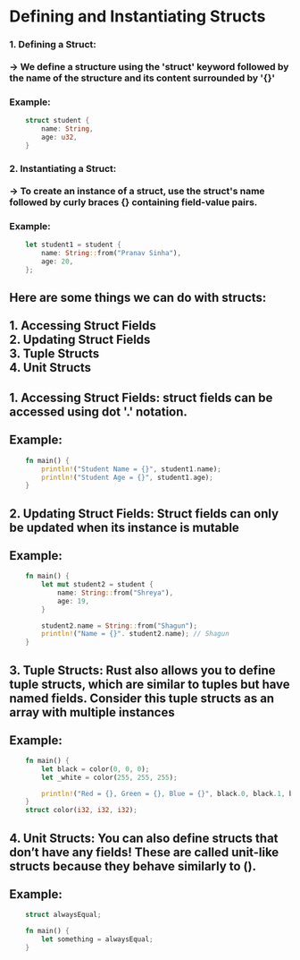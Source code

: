 # Defining and Instantiating Structs

### 1. Defining a Struct: <br> <br> 	&rarr; We define a structure using the 'struct' keyword followed by the name of the structure and its content surrounded by '{}'

### Example:
```rust
    struct student {
        name: String,
        age: u32,
    }
```

### 2. Instantiating a Struct: <br> <br> &rarr; To create an instance of a struct, use the struct's name followed by curly braces {} containing field-value pairs.

### Example:
```rust
    let student1 = student {
        name: String::from("Pranav Sinha"),
        age: 20,
    };
```
## Here are some things we can do with structs: <br> <br> 1. Accessing Struct Fields <br> 2. Updating Struct Fields <br> 3. Tuple Structs <br> 4. Unit Structs 

## 1. Accessing Struct Fields: struct fields can be accessed using dot '.' notation. <br> <br> Example: 
```rust
    fn main() {
        println!("Student Name = {}", student1.name);
        println!("Student Age = {}", student1.age);
    }
```

## 2. Updating Struct Fields: Struct fields can only be updated when its instance is mutable <br> <br> Example:
```rust
    fn main() {
        let mut student2 = student {
            name: String::from("Shreya"),
            age: 19,
        }

        student2.name = String::from("Shagun");
        println!("Name = {}". student2.name); // Shagun
    }
```

## 3. Tuple Structs: Rust also allows you to define tuple structs, which are similar to tuples but have named fields. Consider this tuple structs as an array with multiple instances <br> <br> Example: 

```rust
    fn main() {
        let black = color(0, 0, 0);
        let _white = color(255, 255, 255);

        println!("Red = {}, Green = {}, Blue = {}", black.0, black.1, black.2);
    }
    struct color(i32, i32, i32);
```

## 4. Unit Structs: You can also define structs that don’t have any fields! These are called unit-like structs because they behave similarly to (). <br> <br> Example:

```rust
    struct alwaysEqual;

    fn main() {
        let something = alwaysEqual;
    }
```